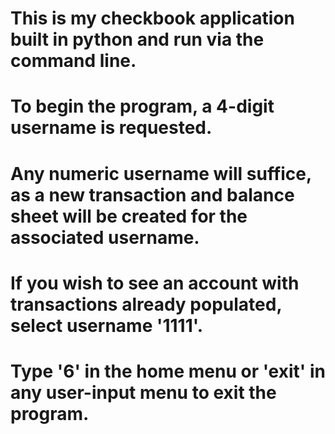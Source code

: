 # This is my checkbook application built in python and run via the command line. 
# To begin the program, a 4-digit username is requested. 
# Any numeric username will suffice, as a new transaction and balance sheet will be created for the associated username. 
# If you wish to see an account with transactions already populated, select username '1111'. 
# Type '6' in the home menu or 'exit' in any user-input menu to exit the program.